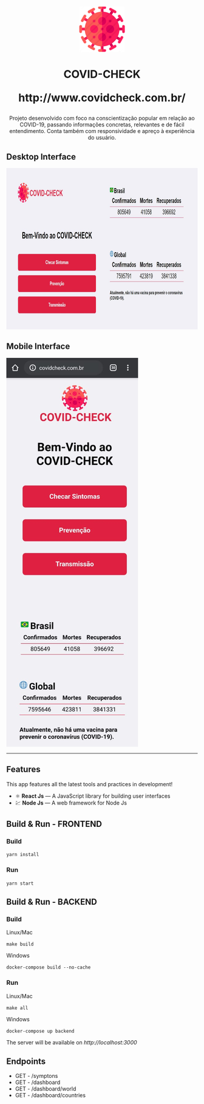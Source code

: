 <h1 align="center">
<br>
  <img src="frontend\src\assets\corona.png" alt="covid-check" width="120">
<br>
<br>
COVID-CHECK
<p align="center">http://www.covidcheck.com.br/</p>
</h1>

<p align="center">Projeto desenvolvido com foco na conscientização popular em relação ao COVID-19, passando informações concretas, relevantes e de fácil entendimento. Conta também com responsividade e apreço à experiência do usuário.</p>

[//]: # (Add your gifs/images here:)
<div>
	<h2>Desktop Interface</h2>
  <img src="frontend\src\assets\desktop-interface.JPG" alt="desktop-interface" height="425">
  <h2>Mobile Interface</h2>
  <img src="frontend\src\assets\mobile-interface.jpeg" alt="mobile-interface">
</div>

<hr />

## Features
[//]: # (Add the features of your project here:)
This app features all the latest tools and practices in development!

- ⚛️ **React Js** — A JavaScript library for building user interfaces
- 💹 **Node Js** — A web framework for Node Js


## Build & Run - FRONTEND

### Build
```
yarn install
```
### Run
```
yarn start
```


## Build & Run - BACKEND

### Build

Linux/Mac
```
make build
```
Windows
```
docker-compose build --no-cache
```

### Run 

Linux/Mac
```
make all
```
Windows
```
docker-compose up backend
```

The server will be available on _http://localhost:3000_

## Endpoints

- GET - /symptons
- GET - /dashboard
- GET - /dashboard/world
- GET - /dashboard/countries





